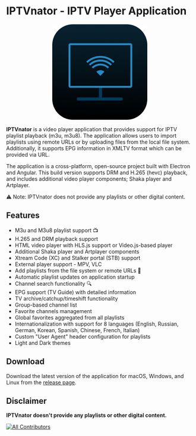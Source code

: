 # IPTVnator - IPTV Player Application

<p align="center">
  <img src="https://github.com/Mikoshi-nyudo/iptvnator-electron/blob/main/src/assets/icons/favicon.256x256.png" alt="IPTVnator icon" title="Free IPTV player application" />
</p>


**IPTVnator** is a video player application that provides support for IPTV playlist playback (m3u, m3u8). The application allows users to import playlists using remote URLs or by uploading files from the local file system. Additionally, it supports EPG information in XMLTV format which can be provided via URL.

The application is a cross-platform, open-source project built with Electron and Angular. This build version supports DRM and H.265 (hevc) playback, and includes additional video player components; Shaka player and Artplayer. 

⚠️ Note: IPTVnator does not provide any playlists or other digital content.

## Features

- M3u and M3u8 playlist support 📺
- H.265 and DRM playback support
- HTML video player with HLS.js support or Video.js-based player
- Additional Shaka player and Artplayer components
- Xtream Code (XC) and Stalker portal (STB) support
- External player support - MPV, VLC
- Add playlists from the file system or remote URLs 📂
- Automatic playlist updates on application startup
- Channel search functionality 🔍
- EPG support (TV Guide) with detailed information
- TV archive/catchup/timeshift functionality
- Group-based channel list
- Favorite channels management
- Global favorites aggregated from all playlists
- Internationalization with support for 8 languages (English, Russian, German, Korean, Spanish, Chinese, French, Italian)
- Custom "User Agent" header configuration for playlists
- Light and Dark themes



## Download

Download the latest version of the application for macOS, Windows, and Linux from the [release page](https://github.com/Mikoshi-nyudo/iptvnator-electron/releases).

## Disclaimer

**IPTVnator doesn't provide any playlists or other digital content.**

<!-- ALL-CONTRIBUTORS-BADGE:START - Do not remove or modify this section -->
[![All Contributors](https://img.shields.io/badge/all_contributors-13-orange.svg?style=flat-square)](#contributors)
<!-- ALL-CONTRIBUTORS-BADGE:END -->
